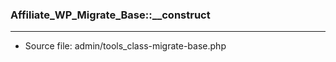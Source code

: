 ### Affiliate_WP_Migrate_Base::__construct

----

- Source file: admin/tools_class-migrate-base.php
